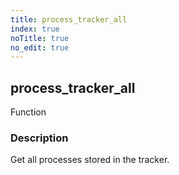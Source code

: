 ```yaml
---
title: process_tracker_all
index: true
noTitle: true
no_edit: true
---
```




<div class="vql_item"></div>


## process_tracker_all
<span class='vql_type pull-right page-header'>Function</span>


### Description

Get all processes stored in the tracker.

